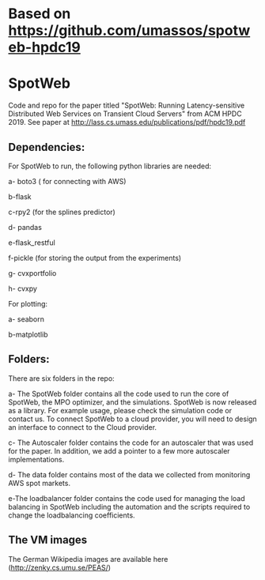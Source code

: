# Based on https://github.com/umassos/spotweb-hpdc19

# SpotWeb
Code and repo for the paper titled "SpotWeb: Running Latency-sensitive Distributed Web Services on Transient Cloud Servers" from ACM HPDC 2019. See paper at http://lass.cs.umass.edu/publications/pdf/hpdc19.pdf

## Dependencies:

For SpotWeb to run, the following python libraries are needed:

a- boto3 ( for connecting with AWS)

b-flask

c-rpy2 (for the splines predictor)

d- pandas

e-flask_restful

f-pickle (for storing the output from the experiments)

g- cvxportfolio

h- cvxpy


For plotting:

a- seaborn

b-matplotlib

## Folders:

There are six folders in the repo:

a-  The SpotWeb folder contains all the code used to run the core of SpotWeb, the MPO optimizer, and the simulations. SpotWeb is now released as a library. For example usage, please check the simulation code or contact us. To connect SpotWeb to a cloud provider, you will need to design an interface to connect to the Cloud provider. 

c- The Autoscaler folder contains the code for an autoscaler that was used for the paper. In addition, we add a pointer to a few more autoscaler implementations.

d- The data folder contains most of the data we collected from monitoring AWS spot markets.

e-The loadbalancer folder contains the code used for managing the load balancing in SpotWeb including the automation and the scripts required to change the loadbalancing coefficients.



## The VM images
The German Wikipedia images are available here (http://zenky.cs.umu.se/PEAS/)
